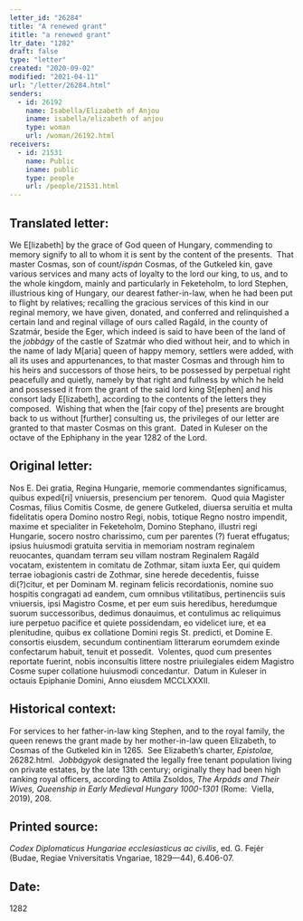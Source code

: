 ```yaml
---
letter_id: "26284"
title: "A renewed grant"
ititle: "a renewed grant"
ltr_date: "1282"
draft: false
type: "letter"
created: "2020-09-02"
modified: "2021-04-11"
url: "/letter/26284.html"
senders:
  - id: 26192
    name: Isabella/Elizabeth of Anjou
    iname: isabella/elizabeth of anjou
    type: woman
    url: /woman/26192.html
receivers:
  - id: 21531
    name: Public
    iname: public
    type: people
    url: /people/21531.html
---
```

<h2> Translated letter:</h2><p>We E[lizabeth] by the grace of God queen of Hungary, commending to memory signify to all to whom it is sent by the content of the presents.&nbsp; That master Cosmas, son of count/<i>ispán</i> Cosmas, of the Gutkeled kin, gave various services and many acts of loyalty to the lord our king, to us, and to the whole kingdom, mainly and particularly in Feketeholm, to lord Stephen, illustrious king of Hungary, our dearest father-in-law, when he had been put to flight by relatives; recalling the gracious services of this kind in our reginal memory, we have given, donated, and conferred and relinquished a certain land and reginal village of ours called Ragáld, in the county of Szatmár, beside the Eger, which indeed is said to have been of the land of the <i>jobbágy</i> of the castle of Szatmár who died without heir, and to which in the name of lady M[aria] queen of happy memory, settlers were added, with all its uses and appurtenances, to that master Cosmas and through him to his heirs and successors of those heirs, to be possessed by perpetual right peacefully and quietly, namely by that right and fullness by which he held and possessed it from the grant of the said lord king St[ephen] and his consort lady E[lizabeth], according to the contents of the letters they composed.&nbsp; Wishing that when the [fair copy of the] presents are brought back to us without [further] consulting us, the privileges of our letter are granted to that master Cosmas on this grant.&nbsp; Dated in Kuleser on the octave of the Ephiphany in the year 1282 of the Lord.</p><h2 class="mt-4"> Original letter:</h2><p>Nos E. Dei gratia, Regina Hungarie, memorie commendantes significamus, quibus expedi[ri] vniuersis, presencium per tenorem.&nbsp; Quod quia Magister Cosmas, filius Comitis Cosme, de genere Gutkeled, diuersa seruitia et multa fidelitatis opera Domino nostro Regi, nobis, totique Regno nostro impendit, maxime et specialiter in Feketeholm, Domino Stephano, illustri regi Hungarie, socero nostro charissimo, cum per parentes (?) fuerat effugatus; ipsius huiusmodi gratuita servitia in memoriam nostram reginalem reuocantes, quandam terram seu villam nostram Reginalem Ragáld vocatam, existentem in comitatu de Zothmar, sitam iuxta Eer, qui quidem terrae iobagionis castri de Zothmar, sine herede decedentis, fuisse di(?)citur, et per Dominam M. reginam felicis recordationis, nomine suo hospitis congragati ad eandem, cum omnibus vtilitatibus, pertinenciis suis vniuersis, ipsi Magistro Cosme, et per eum suis heredibus, heredumque suorum successoribus, dedimus donauimus, et contulimus ac reliquimus iure perpetuo pacifice et quiete possidendam, eo videlicet iure, et ea plenitudine, quibus ex collatione Domini regis St. predicti, et Domine E. consortis eiusdem, secundum continentiam litterarum eorumdem exinde confectarum habuit, tenuit et possedit.&nbsp; Volentes, quod cum presentes reportate fuerint, nobis inconsultis littere nostre priuilegiales eidem Magistro Cosme super collatione huiusmodi concedantur.&nbsp; Datum in Kuleser in octauis Epiphanie Domini, Anno eiusdem MCCLXXXII.</p><h2 class="mt-4"> Historical context:</h2><p>For services to her father-in-law king Stephen, and to the royal family, the queen renews the grant made by her mother-in-law queen Elizabeth, to Cosmas of the Gutkeled kin in 1265.&nbsp; See Elizabeth’s charter, <i>Epistolae</i><i>,</i> 26282.html.&nbsp; J<i>obbágyok</i>&nbsp;designated the legally free tenant population living on private estates, by the late 13th century; originally they had been high ranking royal officers, according to Attila Zsoldos,&nbsp;<i>The Árpáds and Their Wives, Queenship in Early Medieval Hungary 1000-1301</i>&nbsp;(Rome:&nbsp; Viella, 2019), 208.</p><h2 class="mt-4"> Printed source:</h2><p><i>Codex Diplomaticus Hungariae ecclesiasticus ac civilis</i>, ed. G. Fejér (Budae, Regiae Vniversitatis Vngariae, 1829—44), 6.406-07.</p><h2 class="mt-4"> Date:</h2>1282